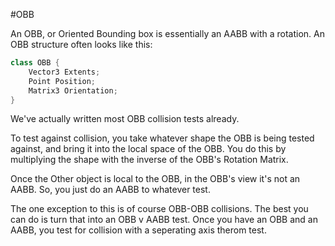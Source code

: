 
#OBB

An OBB, or Oriented Bounding box is essentially an AABB with a rotation. An OBB structure often looks like this:

```cs
class OBB {
    Vector3 Extents;
    Point Position;
    Matrix3 Orientation;
}
```

We've actually written most OBB collision tests already.

To test against collision, you take whatever shape the OBB is being tested against, and bring it into the local space of the OBB. You do this by multiplying the shape with the inverse of the OBB's Rotation Matrix. 

Once the Other object is local to the OBB, in the OBB's view it's not an AABB. So, you just do an AABB to whatever test.

The one exception to this is of course OBB-OBB collisions. The best you can do is turn that into an OBB v AABB test. Once you have an OBB and an AABB, you test for collision with a seperating axis therom test.